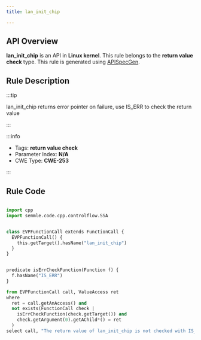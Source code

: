 ```yaml
---
title: lan_init_chip

---
```



## API Overview
**lan_init_chip** is an API in **Linux kernel**. This rule belongs to the **return value check** type. This rule is generated using [APISpecGen](../../tools/APISpecGen).
## Rule Description

:::tip

lan_init_chip returns error pointer on failure, use IS_ERR to check the return value

:::

:::info

- Tags: **return value check**
- Parameter Index: **N/A**
- CWE Type: **CWE-253**

:::

## Rule Code
```python

import cpp
import semmle.code.cpp.controlflow.SSA


class EVPFunctionCall extends FunctionCall {
  EVPFunctionCall() {
    this.getTarget().hasName("lan_init_chip")
  }
}


predicate isErrCheckFunction(Function f) {
  f.hasName("IS_ERR") 
}

from EVPFunctionCall call, ValueAccess ret
where
  ret = call.getAnAccess() and
  not exists(FunctionCall check |
    isErrCheckFunction(check.getTarget()) and
    check.getArgument(0).getAChild*() = ret
  )
select call, "The return value of lan_init_chip is not checked with IS_ERR."
    
```
